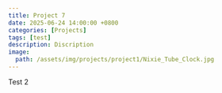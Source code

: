 ```yaml
---
title: Project 7
date: 2025-06-24 14:00:00 +0800
categories: [Projects]
tags: [test]
description: Discription
image:
  path: /assets/img/projects/project1/Nixie_Tube_Clock.jpg
---
```


Test 2